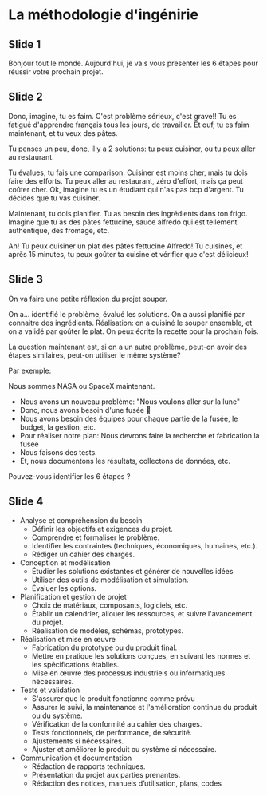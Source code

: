 # La méthodologie d'ingénirie

## Slide 1

Bonjour tout le monde. Aujourd'hui, je vais vous presenter les 6 étapes pour réussir votre prochain projet.

## Slide 2

Donc, imagine, tu es faim. C'est problème sérieux, c'est grave!! Tu es fatigué d'apprendre français tous les jours, de travailler. Et ouf, tu es faim maintenant, et tu veux des pâtes.

Tu penses un peu, donc, il y a 2 solutions: tu peux cuisiner, ou tu peux aller au restaurant.

Tu évalues, tu fais une comparison. Cuisiner est moins cher, mais tu dois faire des efforts. Tu peux aller au restaurant, zéro d'effort, mais ça peut coûter cher. Ok, imagine tu es un étudiant qui n'as pas bcp d'argent. Tu décides que tu vas cuisiner.

Maintenant, tu dois planifier. Tu as besoin des ingrédients dans ton frigo. Imagine que tu as des pâtes fettucine, sauce alfredo qui est tellement authentique, des fromage, etc.

Ah! Tu peux cuisiner un plat des pâtes fettucine Alfredo! Tu cuisines, et après 15 minutes, tu peux goûter ta cuisine et vérifier que c'est délicieux!

## Slide 3

On va faire une petite réflexion du projet souper.

On a... identifié le problème, évalué les solutions. On a aussi planifié par connaitre des ingrédients.
Réalisation: on a cuisiné le souper ensemble, et on a validé par goûter le plat. On peux écrite la recette pour la prochain fois.

La question maintenant est, si on a un autre problème, peut-on avoir des étapes similaires, peut-on utiliser le même système?

Par exemple:

Nous sommes NASA ou SpaceX maintenant.

- Nous avons un nouveau problème: "Nous voulons aller sur la lune"
- Donc, nous avons besoin d'une fusée 🚀
- Nous avons besoin des équipes pour chaque partie de la fusée, le budget, la gestion, etc.
- Pour réaliser notre plan: Nous devrons faire la recherche et fabrication la fusée
- Nous faisons des tests.
- Et, nous documentons les résultats, collectons de données, etc.

Pouvez-vous identifier les 6 étapes ?

## Slide 4

- Analyse et compréhension du besoin
  - Définir les objectifs et exigences du projet.
  - Comprendre et formaliser le problème.
  - Identifier les contraintes (techniques, économiques, humaines, etc.).
  - Rédiger un cahier des charges.
- Conception et modélisation
  - Étudier les solutions existantes et générer de nouvelles idées
  - Utiliser des outils de modélisation et simulation.
  - Évaluer les options.
- Planification et gestion de projet
  - Choix de matériaux, composants, logiciels, etc.
  - Établir un calendrier, allouer les ressources, et suivre l'avancement du projet.
  - Réalisation de modèles, schémas, prototypes.
- Réalisation et mise en œuvre
  - Fabrication du prototype ou du produit final.
  - Mettre en pratique les solutions conçues, en suivant les normes et les spécifications établies.
  - Mise en œuvre des processus industriels ou informatiques nécessaires.
- Tests et validation
  - S'assurer que le produit fonctionne comme prévu
  - Assurer le suivi, la maintenance et l'amélioration continue du produit ou du système.
  - Vérification de la conformité au cahier des charges.
  - Tests fonctionnels, de performance, de sécurité.
  - Ajustements si nécessaires.
  - Ajuster et améliorer le produit ou système si nécessaire.
- Communication et documentation
  - Rédaction de rapports techniques.
  - Présentation du projet aux parties prenantes.
  - Rédaction des notices, manuels d’utilisation, plans, codes

  



